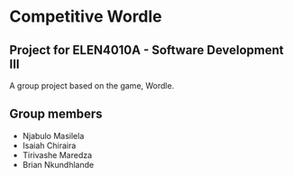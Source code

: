 # Competitive Wordle

## Project for ELEN4010A - Software Development III

A group project based on the game, Wordle.

## Group members

* Njabulo Masilela 
* Isaiah Chiraira
* Tirivashe Maredza
* Brian Nkundhlande